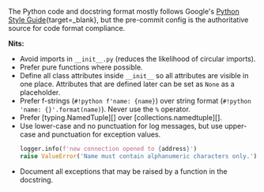 The Python code and docstring format mostly follows Google's
[Python Style Guide](https://google.github.io/styleguide/pyguide.html){target=_blank},
but the pre-commit config is the authoritative source for code format
compliance.

**Nits:**

* Avoid imports in `__init__.py` (reduces the likelihood of circular imports).
* Prefer pure functions where possible.
* Define all class attributes inside `__init__` so all attributes are visible
  in one place. Attributes that are defined later can be set as `None`
  as a placeholder.
* Prefer f-strings (`#!python f'name: {name}`) over string format
  (`#!python 'name: {}'.format(name)`). Never use the `%` operator.
* Prefer [typing.NamedTuple][] over [collections.namedtuple][].
* Use lower-case and no punctuation for log messages, but use upper-case and
  punctuation for exception values.
  ```python
  logger.info(f'new connection opened to {address}')
  raise ValueError('Name must contain alphanumeric characters only.')
  ```
* Document all exceptions that may be raised by a function in the docstring.
